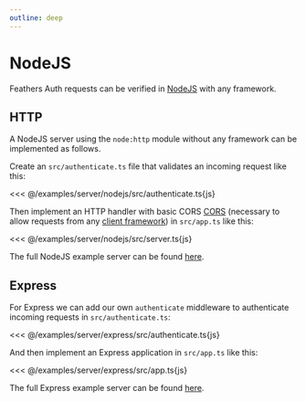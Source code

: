 ```yaml
---
outline: deep
---
```


# NodeJS

Feathers Auth requests can be verified in [NodeJS](https://nodejs.org/) with any framework.

## HTTP

A NodeJS server using the `node:http` module without any framework can be implemented as follows.

Create an `src/authenticate.ts` file that validates an incoming request like this:

<<< @/examples/server/nodejs/src/authenticate.ts{js}

Then implement an HTTP handler with basic CORS [CORS](https://developer.mozilla.org/en-US/docs/Web/HTTP/CORS) (necessary to allow requests from any [client framework](../client/index.md)) in `src/app.ts` like this:

<<< @/examples/server/nodejs/src/server.ts{js}

The full NodeJS example server can be found [here](https://github.com/feathersdev/examples/tree/main/server/nodejs).

## Express

For Express we can add our own `authenticate` middleware to authenticate incoming requests in `src/authenticate.ts`:

<<< @/examples/server/express/src/authenticate.ts{js}

And then implement an Express application in `src/app.ts` like this:

<<< @/examples/server/express/src/app.ts{js}

The full Express example server can be found [here](https://github.com/feathersdev/examples/tree/main/server/express).
